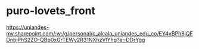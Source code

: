 # puro-lovets_front
https://uniandes-my.sharepoint.com/:w:/g/personal/c_alcala_uniandes_edu_co/EY4vBPh8jQFDnbjPhS2ZO-QBp0xGrTEWy2R31NXhzVlYhg?e=DDrYgg
